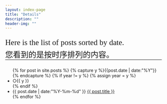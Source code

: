 ```yaml
---
layout: index-page
title: "Details"
description: ""
header-img: ""
---
```


<p style="font-family: 'STSong', serif;font-weight:200;font-size:25px">Here is the list of posts sorted by date.</p>
<p style="font-family: 'STSong', serif;font-size:25px;border-bottom:1px solid #000;margin-top:-20px">您看到的是按时序排列的内容。</p>
<ul class="listing">
{% for post in site.posts %}
  {% capture y %}{{post.date | date:"%Y"}}{% endcapture %}
  {% if year != y %}
    {% assign year = y %}
    <li class="listing-seperator">○{{ y }}</li>
  {% endif %}
  <li class="listing-item">
    <time datetime="{{ post.date | date:"%Y-%m-%d" }}">{{ post.date | date:"%Y-%m-%d" }}</time>
    <a href="{{ post.url }}" title="{{ post.title }}">{{ post.title }}</a>
  </li>
{% endfor %}
</ul>